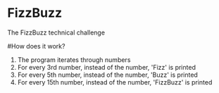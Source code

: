 FizzBuzz
========

The FizzBuzz technical challenge

#How does it work?
1. The program iterates through numbers
2. For every 3rd number, instead of the number, 'Fizz' is printed
3. For every 5th number, instead of the number, 'Buzz' is printed
4. For every 15th number, instead of the number, 'FizzBuzz' is printed
